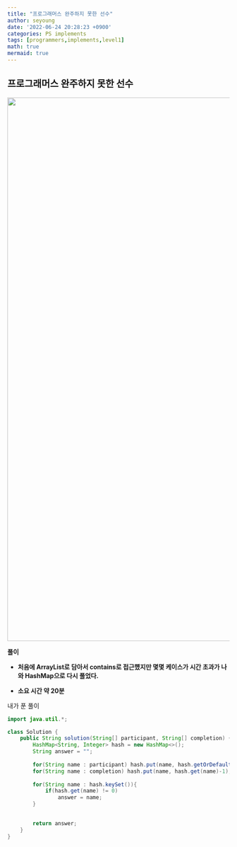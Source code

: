 ```yaml
---
title: "프로그래머스 완주하지 못한 선수"
author: seyoung
date: '2022-06-24 20:28:23 +0900'
categories: PS implements
tags: [programmers,implements,level1]
math: true
mermaid: true
---
```



## 프로그래머스 완주하지 못한 선수

<img width="1230" alt="" src="https://user-images.githubusercontent.com/54762273/175525960-c7b2ae18-be0e-44c9-b862-2271e34201f7.PNG">




**풀이**

 - **처음에 ArrayList로 담아서 contains로 접근헀지만 몇몇 케이스가 시간 초과가 나와 HashMap으로 다시 풀었다.**

 - **소요 시간 약 20분**
 
 
내가 푼 풀이 

```java
import java.util.*;

class Solution {
    public String solution(String[] participant, String[] completion) {
        HashMap<String, Integer> hash = new HashMap<>();
        String answer = "";
        
        for(String name : participant) hash.put(name, hash.getOrDefault(name,0) + 1);
        for(String name : completion) hash.put(name, hash.get(name)-1);
        
        for(String name : hash.keySet()){
            if(hash.get(name) != 0)
                answer = name;
        }
        

        return answer;
    }
}
```
